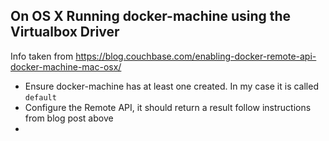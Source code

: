## On OS X Running docker-machine using the Virtualbox Driver
Info taken from https://blog.couchbase.com/enabling-docker-remote-api-docker-machine-mac-osx/

- Ensure docker-machine has at least one created.  In my case it is called `default`
- Configure the Remote API, it should return a result follow instructions from blog post above
- 
